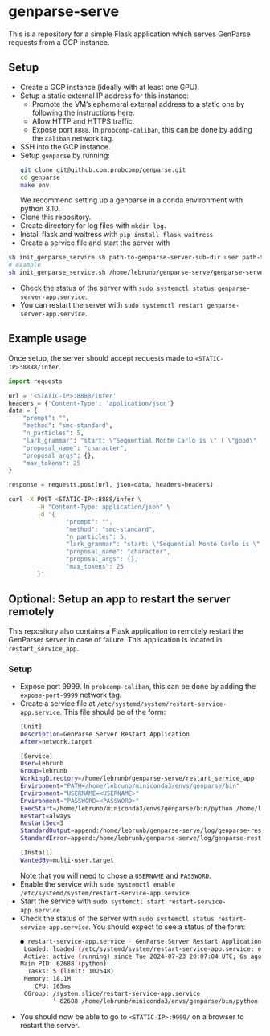 # genparse-serve

This is a repository for a simple Flask application which serves GenParse requests from a GCP instance.



## Setup

* Create a GCP instance (ideally with at least one GPU).
* Setup a static external IP address for this instance:
    * Promote the VM’s ephemeral external address to a static one by following the instructions [here](https://cloud.google.com/vpc/docs/reserve-static-external-ip-address#promote_ephemeral_ip).
    * Allow HTTP and HTTPS traffic.
    * Expose port `8888`. In `probcomp-caliban`, this can be done by adding the `caliban` network tag.
* SSH into the GCP instance.
* Setup `genparse` by running:
	```bash
	git clone git@github.com:probcomp/genparse.git
 	cd genparse
 	make env
	```
 	We recommend setting up a genparse in a conda environment with python 3.10.
* Clone this repository.
* Create directory for log files with `mkdir log`.
* Install flask and waitress with `pip install flask waitress`
* Create a service file and start the server with 
```bash
sh init_genparse_service.sh path-to-genparse-server-sub-dir user path-to-genparse-conda-env
# example
sh init_genparse_service.sh /home/lebrunb/genparse-serve/genparse-server lebrunb /home/lebrunb/miniconda3/envs/genparse
```

* Check the status of the server with `sudo systemctl status genparse-server-app.service`.
* You can restart the server with `sudo systemctl restart genparse-server-app.service`.


## Example usage

Once setup, the server should accept requests made to `<STATIC-IP>:8888/infer`.

```python
import requests

url = '<STATIC-IP>:8888/infer'
headers = {'Content-Type': 'application/json'}
data = {
    "prompt": "",
    "method": "smc-standard",
    "n_particles": 5,
    "lark_grammar": "start: \"Sequential Monte Carlo is \" ( \"good\" | \"bad\" )",
    "proposal_name": "character",
    "proposal_args": {},
    "max_tokens": 25
}

response = requests.post(url, json=data, headers=headers)
```

```bash
curl -X POST <STATIC-IP>:8888/infer \
		-H "Content-Type: application/json" \
		-d '{
			    "prompt": "",
			    "method": "smc-standard",
			    "n_particles": 5,
			    "lark_grammar": "start: \"Sequential Monte Carlo is \" ( \"good\" | \"bad\" )",
			    "proposal_name": "character",
			    "proposal_args": {},
			    "max_tokens": 25
		}'
```
## Optional: Setup an app to restart the server remotely

This repository also contains a Flask application to remotely restart the GenParser server in case of failure. This application is located in `restart_service_app`.

### Setup

* Expose port 9999. In `probcomp-caliban`, this can be done by adding the `expose-port-9999` network tag.
* Create a service file at `/etc/systemd/system/restart-service-app.service`. This file should be of the form:
  	```bash
   	[Unit]
	Description=GenParse Server Restart Application
	After=network.target
	
	[Service]
	User=lebrunb
	Group=lebrunb
	WorkingDirectory=/home/lebrunb/genparse-serve/restart_service_app
	Environment="PATH=/home/lebrunb/miniconda3/envs/genparse/bin"
	Environment="USERNAME=<USERNAME>"
	Environment="PASSWORD=<PASSWORD>"
	ExecStart=/home/lebrunb/miniconda3/envs/genparse/bin/python /home/lebrunb/genparse-serve/restart_service_app/app.py
	Restart=always
	RestartSec=3
	StandardOutput=append:/home/lebrunb/genparse-serve/log/genparse-restart-service.log
	StandardError=append:/home/lebrunb/genparse-serve/log/genparse-restart-service.log
	
	[Install]
	WantedBy=multi-user.target
   	```
  	Note that you will need to chose a `USERNAME` and `PASSWORD`.
* Enable the service with `sudo systemctl enable /etc/systemd/system/restart-service-app.service`.
* Start the service with `sudo systemctl start restart-service-app.service`.
* Check the status of the server with `sudo systemctl status restart-service-app.service`. You should expect to see a status of the form:
	```bash
	● restart-service-app.service - GenParse Server Restart Application
     Loaded: loaded (/etc/systemd/system/restart-service-app.service; enabled; preset: enabled)
     Active: active (running) since Tue 2024-07-23 20:07:04 UTC; 6s ago
   Main PID: 62688 (python)
      Tasks: 5 (limit: 102548)
     Memory: 18.1M
        CPU: 165ms
     CGroup: /system.slice/restart-service-app.service
             └─62688 /home/lebrunb/miniconda3/envs/genparse/bin/python /home/lebrunb/genparse-serve/restart_service_app/app.py
 	```
* You should now be able to go to `<STATIC-IP>:9999/` on a browser to restart the server. 



